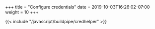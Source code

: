 +++
title = "Configure credentials"
date = 2019-10-03T16:26:02-07:00
weight = 10
+++

{{< include "/javascript/buildpipe/credhelper" >}}
